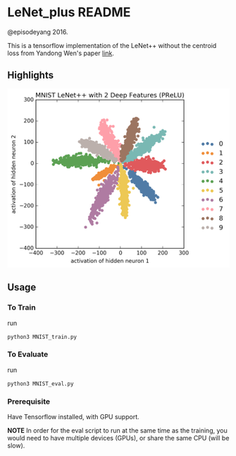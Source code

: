 # LeNet_plus README

@episodeyang 2016.

This is a tensorflow implementation of the LeNet++ without the centroid
loss from Yandong Wen's paper 
[link](http://ydwen.github.io/papers/WenECCV16.pdf).

## Highlights

![2 D Deep Features](figures/MNIST%20LeNet++%20with%202%20Deep%20Features%20(PReLU).png)

## Usage

### To Train

run
```shell
python3 MNIST_train.py
```


### To Evaluate

run
```shell
python3 MNIST_eval.py
```

### Prerequisite

Have Tensorflow installed, with GPU support. 

**NOTE** In order for the eval script to run at the same time as the 
training, you would need to have multiple devices (GPUs), or share the
same CPU (will be slow).
